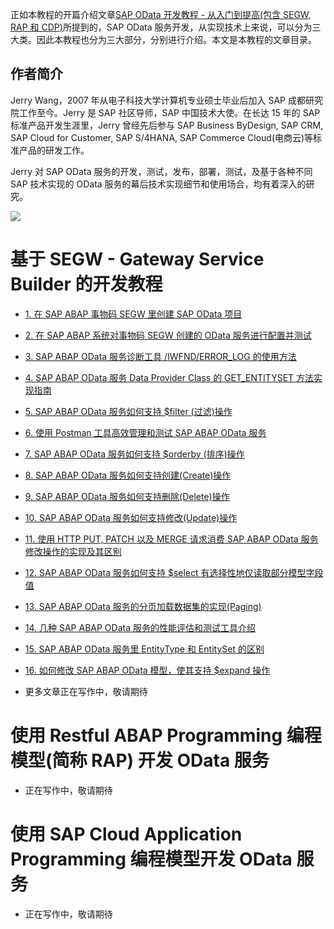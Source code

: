正如本教程的开篇介绍文章[SAP OData 开发教程 - 从入门到提高(包含 SEGW, RAP 和 CDP)](https://jerry.blog.csdn.net/article/details/125468125)所提到的，SAP OData 服务开发，从实现技术上来说，可以分为三大类。因此本教程也分为三大部分，分别进行介绍。本文是本教程的文章目录。

## 作者简介

Jerry Wang，2007 年从电子科技大学计算机专业硕士毕业后加入 SAP 成都研究院工作至今。Jerry 是 SAP 社区导师，SAP 中国技术大使。在长达 15 年的 SAP 标准产品开发生涯里，Jerry 曾经先后参与 SAP Business ByDesign, SAP CRM, SAP Cloud for Customer, SAP S/4HANA, SAP Commerce Cloud(电商云)等标准产品的研发工作。

Jerry 对 SAP OData 服务的开发，测试，发布，部署，测试，及基于各种不同 SAP 技术实现的 OData 服务的幕后技术实现细节和使用场合，均有着深入的研究。

![](https://img-blog.csdnimg.cn/ac9f815e59e34b1088e3bb0802622fb9.jpeg#pic_center)

# 基于 SEGW - Gateway Service Builder 的开发教程

- [1. 在 SAP ABAP 事物码 SEGW 里创建 SAP OData 项目](https://jerry.blog.csdn.net/article/details/125768423)

- [2. 在 SAP ABAP 系统对事物码 SEGW 创建的 OData 服务进行配置并测试](https://blog.csdn.net/i042416/article/details/125781692)

- [3. SAP ABAP OData 服务诊断工具 /IWFND/ERROR_LOG 的使用方法](https://jerry.blog.csdn.net/article/details/126054502)

- [4. SAP ABAP OData 服务 Data Provider Class 的 GET_ENTITYSET 方法实现指南](https://blog.csdn.net/i042416/article/details/126062166)

- [5. SAP ABAP OData 服务如何支持 $filter (过滤)操作](https://blog.csdn.net/i042416/article/details/126079417)

- [6. 使用 Postman 工具高效管理和测试 SAP ABAP OData 服务](https://jerry.blog.csdn.net/article/details/126084987)

- [7. SAP ABAP OData 服务如何支持 $orderby (排序)操作](https://jerry.blog.csdn.net/article/details/126089889)

- [8. SAP ABAP OData 服务如何支持创建(Create)操作](https://jerry.blog.csdn.net/article/details/126096205)

- [9. SAP ABAP OData 服务如何支持删除(Delete)操作](https://blog.csdn.net/i042416/article/details/126108785)

- [10. SAP ABAP OData 服务如何支持修改(Update)操作](https://blog.csdn.net/i042416/article/details/126130059)

- [11. 使用 HTTP PUT, PATCH 以及 MERGE 请求消费 SAP ABAP OData 服务修改操作的实现及其区别](https://jerry.blog.csdn.net/article/details/126142762)

- [12. SAP ABAP OData 服务如何支持 $select 有选择性地仅读取部分模型字段值](https://jerry.blog.csdn.net/article/details/126163273)

- [13. SAP ABAP OData 服务的分页加载数据集的实现(Paging)](https://blog.csdn.net/i042416/article/details/126191715)

- [14. 几种 SAP ABAP OData 服务的性能评估和测试工具介绍](https://blog.csdn.net/i042416/article/details/126196909)

- [15. SAP ABAP OData 服务里 EntityType 和 EntitySet 的区别](https://jerry.blog.csdn.net/article/details/126383625)

- [16. 如何修改 SAP ABAP OData 模型，使其支持 $expand 操作](https://jerry.blog.csdn.net/article/details/126402523)

- 更多文章正在写作中，敬请期待

# 使用 Restful ABAP Programming 编程模型(简称 RAP) 开发 OData 服务

- 正在写作中，敬请期待

# 使用 SAP Cloud Application Programming 编程模型开发 OData 服务

- 正在写作中，敬请期待
